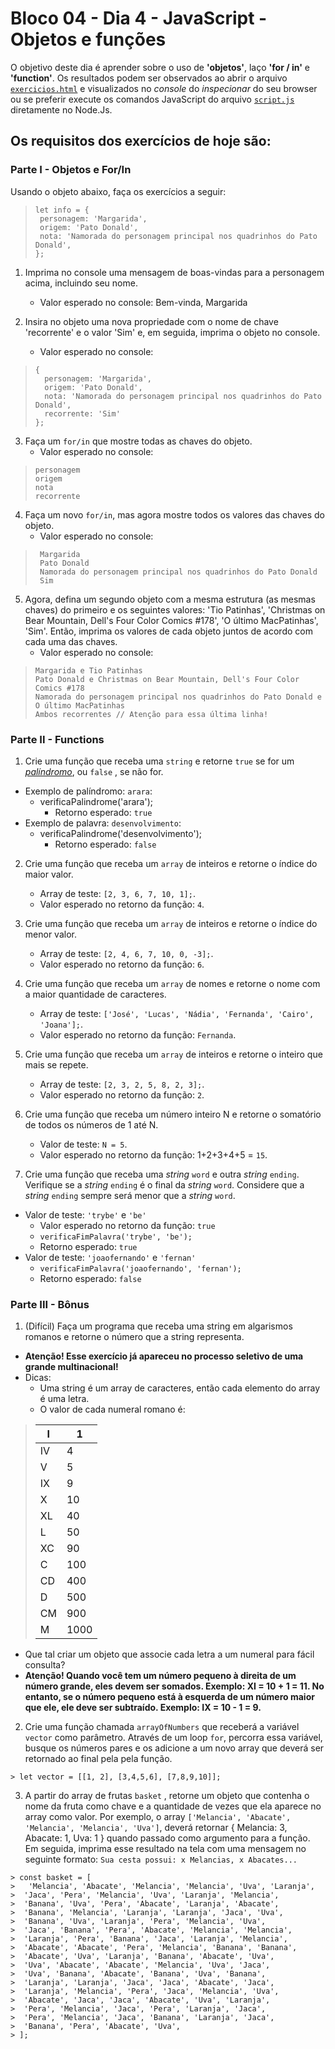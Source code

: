 # Bloco 04 - Dia 4 - JavaScript - Objetos e funções
O objetivo deste dia é aprender sobre o uso de **'objetos'**, laço **'for / in'** e **'function'**. Os resultados podem ser observados ao abrir o arquivo [`exercicios.html`](https://github.com/tiagosathler/trybe-exercises/blob/master/fundamentos/bloco-04-introdu%C3%A7%C3%A3o-%C3%A0-javascript-e-l%C3%B3gica-de-programa%C3%A7%C3%A3o/dia-4-javascript-objetos-e-fun%C3%A7%C3%B5es/exercicios.html) e visualizados no *console* do *inspecionar* do seu browser ou se preferir execute os comandos JavaScript do arquivo [`script.js`](https://github.com/tiagosathler/trybe-exercises/blob/master/fundamentos/bloco-04-introdu%C3%A7%C3%A3o-%C3%A0-javascript-e-l%C3%B3gica-de-programa%C3%A7%C3%A3o/dia-4-javascript-objetos-e-fun%C3%A7%C3%B5es/script.js) diretamente no Node.Js.

## Os requisitos dos exercícios de hoje são:

### Parte I - Objetos e For/In
Usando o objeto abaixo, faça os exercícios a seguir:
> ```
> let info = {
>  personagem: 'Margarida',
>  origem: 'Pato Donald',
>  nota: 'Namorada do personagem principal nos quadrinhos do Pato Donald',
> };
> ```

1. Imprima no console uma mensagem de boas-vindas para a personagem acima, incluindo seu nome.
    * Valor esperado no console: Bem-vinda, Margarida

2. Insira no objeto uma nova propriedade com o nome de chave 'recorrente' e o valor 'Sim' e, em seguida, imprima o objeto no console.
   * Valor esperado no console:
> ```
> {
>   personagem: 'Margarida',
>   origem: 'Pato Donald',
>   nota: 'Namorada do personagem principal nos quadrinhos do Pato Donald',
>   recorrente: 'Sim'
> };
> ```

3. Faça um `for/in` que mostre todas as chaves do objeto.
    * Valor esperado no console:
> ```
> personagem
> origem
> nota
> recorrente
> ```

4. Faça um novo `for/in`, mas agora mostre todos os valores das chaves do objeto.
    * Valor esperado no console:
> ```
>  Margarida
>  Pato Donald
>  Namorada do personagem principal nos quadrinhos do Pato Donald
>  Sim
> ```

5. Agora, defina um segundo objeto com a mesma estrutura (as mesmas chaves) do primeiro e os seguintes valores: 'Tio Patinhas', 'Christmas on Bear Mountain, Dell's Four Color Comics #178', 'O último MacPatinhas', 'Sim'. Então, imprima os valores de cada objeto juntos de acordo com cada uma das chaves.
    * Valor esperado no console:
> ```
> Margarida e Tio Patinhas
> Pato Donald e Christmas on Bear Mountain, Dell's Four Color Comics #178
> Namorada do personagem principal nos quadrinhos do Pato Donald e O último MacPatinhas
> Ambos recorrentes // Atenção para essa última linha!
> ```


### Parte II - Functions

1. Crie uma função que receba uma `string` e retorne `true` se for um _[palíndromo](https://pt.wikipedia.org/wiki/Pal%C3%ADndromo)_, ou `false` , se não for.
* Exemplo de palíndromo: `arara`:
    * verificaPalindrome('arara');
      - Retorno esperado: `true`
* Exemplo de palavra: `desenvolvimento`:
    * verificaPalindrome('desenvolvimento');
      - Retorno esperado: `false`

2. Crie uma função que receba um `array` de inteiros e retorne o índice do maior valor.
    * Array de teste: `[2, 3, 6, 7, 10, 1];`.
    * Valor esperado no retorno da função: `4`.

3. Crie uma função que receba um `array` de inteiros e retorne o índice do menor valor.
    * Array de teste: `[2, 4, 6, 7, 10, 0, -3];`.
    * Valor esperado no retorno da função: `6`.

4. Crie uma função que receba um `array` de nomes e retorne o nome com a maior quantidade de caracteres.
    * Array de teste: `['José', 'Lucas', 'Nádia', 'Fernanda', 'Cairo', 'Joana'];`.
    * Valor esperado no retorno da função: `Fernanda`.

5. Crie uma função que receba um `array` de inteiros e retorne o inteiro que mais se repete.
    * Array de teste: `[2, 3, 2, 5, 8, 2, 3];`.
    * Valor esperado no retorno da função: `2`.

6. Crie uma função que receba um número inteiro N e retorne o somatório de todos os números de 1 até N.
    * Valor de teste: `N = 5`.
    * Valor esperado no retorno da função: 1+2+3+4+5 = `15`.

7. Crie uma função que receba uma *string* `word` e outra *string* `ending`. Verifique se a *string* `ending` é o final da *string* `word`. Considere que a *string* `ending` sempre será menor que a *string* `word`.
* Valor de teste: `'trybe'` e `'be'`
    * Valor esperado no retorno da função: `true`
    * `verificaFimPalavra('trybe', 'be');`
    * Retorno esperado: `true`
* Valor de teste: `'joaofernando'` e `'fernan'`    
    * `verificaFimPalavra('joaofernando', 'fernan');`
    * Retorno esperado: `false`
    
### Parte III - Bônus
1. (Difícil) Faça um programa que receba uma string em algarismos romanos e retorne o número que a string representa.
* **Atenção! Esse exercício já apareceu no processo seletivo de uma grande multinacional!**
* Dicas:
   * Uma string é um array de caracteres, então cada elemento do array é uma letra.
   * O valor de cada numeral romano é:

> | I   | 1    |
> |-----|------|
> | IV  | 4    |
> | V   | 5    |
> | IX  | 9    |
> | X   | 10   |
> | XL  | 40   |
> | L   | 50   |
> | XC  | 90   |
> | C   | 100  |
> | CD  | 400  |
> | D   | 500  |
> | CM  | 900  |
> | M   | 1000 |

   * Que tal criar um objeto que associe cada letra a um numeral para fácil consulta?
   * **Atenção! Quando você tem um número pequeno à direita de um número grande, eles devem ser somados. Exemplo: XI = 10 + 1 = 11. No entanto, se o número pequeno está à esquerda de um número maior que ele, ele deve ser subtraído. Exemplo: IX = 10 - 1 = 9.**

2. Crie uma função chamada `arrayOfNumbers` que receberá a variável `vector` como parâmetro. Através de um loop `for`, percorra essa variável, busque os números pares e os adicione a um novo array que deverá ser retornado ao final pela pela função.

```
> let vector = [[1, 2], [3,4,5,6], [7,8,9,10]];
```

3. A partir do array de frutas `basket` , retorne um objeto que contenha o nome da fruta como chave e a quantidade de vezes que ela aparece no array como valor. Por exemplo, o array `['Melancia', 'Abacate', 'Melancia', 'Melancia', 'Uva']`, deverá retornar { Melancia: 3, Abacate: 1, Uva: 1 } quando passado como argumento para a função. Em seguida, imprima esse resultado na tela com uma mensagem no seguinte formato: `Sua cesta possui: x Melancias, x Abacates...`

```
> const basket = [
>   'Melancia', 'Abacate', 'Melancia', 'Melancia', 'Uva', 'Laranja',
>  'Jaca', 'Pera', 'Melancia', 'Uva', 'Laranja', 'Melancia',
>  'Banana', 'Uva', 'Pera', 'Abacate', 'Laranja', 'Abacate',
>  'Banana', 'Melancia', 'Laranja', 'Laranja', 'Jaca', 'Uva',
>  'Banana', 'Uva', 'Laranja', 'Pera', 'Melancia', 'Uva',
>  'Jaca', 'Banana', 'Pera', 'Abacate', 'Melancia', 'Melancia',
>  'Laranja', 'Pera', 'Banana', 'Jaca', 'Laranja', 'Melancia',
>  'Abacate', 'Abacate', 'Pera', 'Melancia', 'Banana', 'Banana',
>  'Abacate', 'Uva', 'Laranja', 'Banana', 'Abacate', 'Uva',
>  'Uva', 'Abacate', 'Abacate', 'Melancia', 'Uva', 'Jaca',
>  'Uva', 'Banana', 'Abacate', 'Banana', 'Uva', 'Banana',
>  'Laranja', 'Laranja', 'Jaca', 'Jaca', 'Abacate', 'Jaca',
>  'Laranja', 'Melancia', 'Pera', 'Jaca', 'Melancia', 'Uva',
>  'Abacate', 'Jaca', 'Jaca', 'Abacate', 'Uva', 'Laranja',
>  'Pera', 'Melancia', 'Jaca', 'Pera', 'Laranja', 'Jaca',
>  'Pera', 'Melancia', 'Jaca', 'Banana', 'Laranja', 'Jaca',
>  'Banana', 'Pera', 'Abacate', 'Uva',
> ];
```



